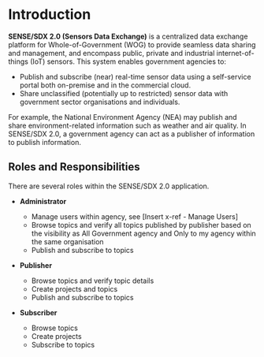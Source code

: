 
# Introduction #

**SENSE/SDX 2.0 (Sensors Data Exchange)** is a centralized data exchange platform for Whole-of-Government (WOG) to provide seamless data sharing and management, and encompass public, private and industrial internet-of-things (IoT) sensors.
This system enables government agencies to:

- Publish and subscribe (near) real-time sensor data using a self-service portal both on-premise and in the commercial cloud.
- Share unclassified (potentially up to restricted) sensor data with government sector organisations and individuals.

For example, the National Environment Agency (NEA) may publish and share environment-related information such as weather and air quality. In SENSE/SDX 2.0, a government agency can act as a publisher of information to publish information.

## Roles and Responsibilities

There are several roles within the SENSE/SDX 2.0 application.

- **Administrator**
  - Manage users within agency, see [Insert x-ref - Manage Users]
  - Browse topics and verify all topics published by publisher based on the visibility as All Government agency and Only to my agency within the same organisation
  - Publish and subscribe to topics
- **Publisher**	
  - Browse topics and verify topic details
  - Create projects and topics
  - Publish and subscribe to topics

- **Subscriber**
  - Browse topics 
  - Create projects
  - Subscribe to topics


